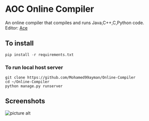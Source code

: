# AOC Online Compiler
An online compiler that compiles and runs Java,C++,C,Python code.  
Editor: [Ace](https://github.com/ajaxorg/ace)

## To install 
```python
pip install -r requirements.txt
```

### To run local host server
	git clone https://github.com/Mohamed99ayman/Online-Compiler
	cd ~/Online-Compiler
	python manage.py runserver

 ## Screenshots ##
![picture alt](https://github.com/Mohamed99ayman/Online-Compiler/blob/master/screenshots/s1.png)



